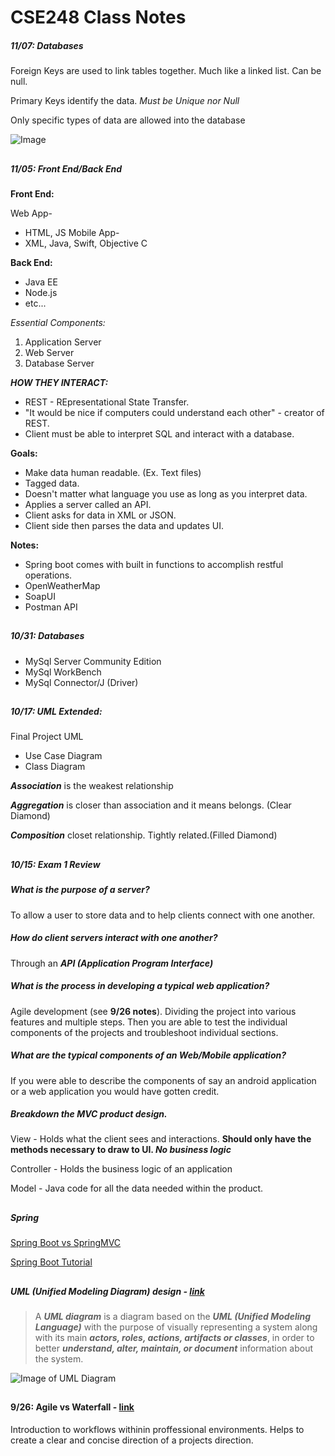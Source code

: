 # CSE248 Class Notes

##### 11/07: Databases

Foreign Keys are used to link tables together. Much like a linked list. Can be null.

Primary Keys identify the data. *Must be Unique nor Null*

Only specific types of data are allowed into the database

![Image](https://i.imgur.com/HVSDyTr.png)

##

##### 11/05: Front End/Back End

**Front End:**

Web App-
* HTML, JS
Mobile App-
* XML, Java, Swift, Objective C

**Back End:**

* Java EE
* Node.js
* etc...

_Essential Components:_

1. Application Server
2. Web Server
3. Database Server 

___HOW THEY INTERACT:___

* REST - REpresentational State Transfer.
* "It would be nice if computers could understand each other" - creator of REST.
* Client must be able to interpret SQL and interact with a database.

__Goals:__

* Make data human readable. (Ex. Text files)
* Tagged data.
* Doesn't matter what language you use as long as you interpret data.
* Applies a server called an API.
* Client asks for data in XML or JSON.
* Client side then parses the data and updates UI.

__Notes:__

* Spring boot comes with built in functions to accomplish restful operations.
* OpenWeatherMap
* SoapUI
* Postman API

##

##### 10/31: Databases
- MySql Server Community Edition
- MySql WorkBench
- MySql Connector/J (Driver)

## 

##### 10/17: UML Extended:

Final Project UML
- Use Case Diagram
- Class Diagram

___Association___ is the weakest relationship

___Aggregation___ is closer than association and it means belongs. (Clear Diamond)

___Composition___ closet relationship. Tightly related.(Filled Diamond)

##

  
  ##### 10/15: Exam 1 Review
  ##### What is the purpose of a server?
  To allow a user to store data and to help clients connect with one another. 
  
  ##### How do client servers interact with one another?
  	
  Through an __*API (Application Program Interface)*__
  
  ##### What is the process in developing a typical web application?
   
 Agile development (see __9/26 notes__). Dividing the project into various features and multiple steps. Then you are able to test the individual components of the projects and troubleshoot individual sections.
 
 ##### What are the typical components of an Web/Mobile application?
 
 If you were able to describe the components of say an android application or a web application you would have gotten credit.
 
 ##### Breakdown the MVC product design.
 
 View - Holds what the client sees and interactions. __Should only have the methods necessary to draw to UI. *No business logic*__
 
 Controller - Holds the business logic of an application
 
 Model - Java code for all the data needed within the product.
 
##

##### Spring

[Spring Boot vs SpringMVC](https://www.javadevjournal.com/spring-boot/spring-boot-vs-spring-mvc/)
 
[Spring Boot Tutorial](https://auth0.com/blog/developing-a-restful-client-with-retrofit-and-spring-boot/?utm_source=reddit&utm_medium=sc&utm_campaign=retrofit_spring)
 
## 
 
##### UML (Unified Modeling Diagram) design - [link](https://www.uml-diagrams.org/)
 
 > A __*UML diagram*__ is a diagram based on the __*UML (Unified Modeling Language)*__ with the purpose of visually representing a system along with its main __*actors, roles, actions, artifacts or classes*__, in order to better __*understand, alter, maintain, or document*__ information about the system.
 
 ![Image of UML Diagram](https://d3n817fwly711g.cloudfront.net/uploads/2012/02/UML-Diagram-types-1-1024x658.png)
 
 
##

  #### 9/26: Agile vs Waterfall - [link](http://www.agilenutshell.com/) 
  Introduction to workflows withinin proffessional environments. Helps to create a clear and concise direction of a projects direction.
  
 ##

